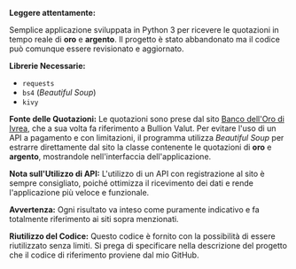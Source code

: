 **Leggere attentamente:**

Semplice applicazione sviluppata in Python 3 per ricevere le quotazioni in tempo reale di **oro** e **argento**. Il progetto è stato abbandonato ma il codice può comunque essere revisionato e aggiornato.

**Librerie Necessarie:**
- `requests`
- `bs4` (*Beautiful Soup*)
- `kivy`

**Fonte delle Quotazioni:**
Le quotazioni sono prese dal sito [Banco dell'Oro di Ivrea](https://www.bancodellorodivrea.it/quotazione-oro), che a sua volta fa riferimento a Bullion Valut. Per evitare l'uso di un API a pagamento e con limitazioni, il programma utilizza *Beautiful Soup* per estrarre direttamente dal sito la classe contenente le quotazioni di **oro** e **argento**, mostrandole nell'interfaccia dell'applicazione.

**Nota sull'Utilizzo di API:**
L'utilizzo di un API con registrazione al sito è sempre consigliato, poiché ottimizza il ricevimento dei dati e rende l'applicazione più veloce e funzionale.

**Avvertenza:**
Ogni risultato va inteso come puramente indicativo e fa totalmente riferimento ai siti sopra menzionati.

**Riutilizzo del Codice:**
Questo codice è fornito con la possibilità di essere riutilizzato senza limiti. Si prega di specificare nella descrizione del progetto che il codice di riferimento proviene dal mio GitHub.

